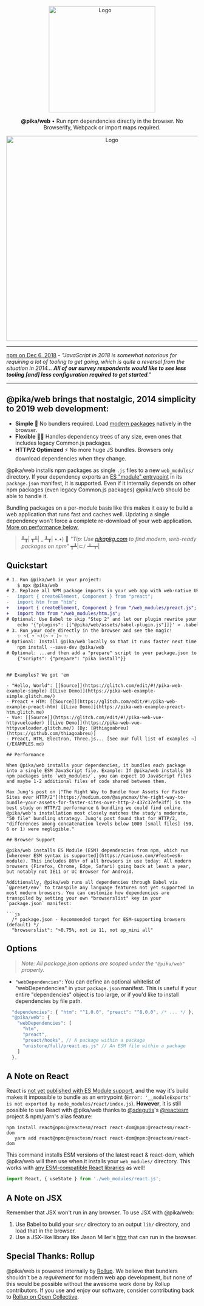 <p align="center">
  <img alt="Logo" src="https://next.pikapkg.com/static/img/pika-web-logo.png" width="280">
</p>

<p align="center">
   <strong>@pika/web</strong> • Run npm dependencies directly in the browser. No Browserify, Webpack or import maps required.
</p>

<p align="center">
  <a href="https://twitter.com/midudev/status/1101828172390248448">
    <img alt="Logo" src="https://next.pikapkg.com/static/img/pika-web-demo.png?f" width="540">
  </a>
</p>

---

[npm on Dec 6, 2018](https://medium.com/npm-inc/this-year-in-javascript-2018-in-review-and-npms-predictions-for-2019-3a3d7e5298ef) - *"JavaScript in 2018 is somewhat notorious for requiring a lot of tooling to get going, which is quite a reversal from the situation in 2014... **All of our survey respondents would like to see less tooling [and] less configuration required to get started**."*

---


## @pika/web brings that nostalgic, 2014 simplicity to 2019 web development:

- **Simple** 💪 No bundlers required. Load [modern packages](http://pikapkg.com) natively in the browser.
- **Flexible** 🧘‍♂️ Handles dependency trees of any size, even ones that includes legacy Common.js packages.
- **HTTP/2 Optimized** ⚡️ No more huge JS bundles. Browsers only download dependencies when they change.

@pika/web installs npm packages as single `.js` files to a new `web_modules/` directory. If your dependency exports an [ES "module" entrypoint](https://github.com/rollup/rollup/wiki/pkg.module) in its `package.json` manifest, it is supported. Even if it internally depends on other npm packages (even legacy Common.js packages) @pika/web should be able to handle it.

Bundling packages on a per-module basis like this makes it easy to build a web application that runs fast and caches well. Updating a single dependency won't force a complete re-download of your web application. [More on performance below.](#performance)

> ┻┳|
> ┳┻| _
> ┻┳| •.•) 💬 *"Tip: Use [pikapkg.com](https://www.pikapkg.com) to find modern, web-ready packages on npm"*
> ┳┻|⊂ﾉ
> ┻┳|


## Quickstart

```diff
# 1. Run @pika/web in your project:
    $ npx @pika/web
# 2. Replace all NPM package imports in your web app with web-native URLs:
-   import { createElement, Component } from "preact";
-   import htm from "htm";
+   import { createElement, Component } from "/web_modules/preact.js";
+   import htm from "/web_modules/htm.js";
# Optional: Use Babel to skip "Step 2" and let our plugin rewrite your imports automatically:
    echo '{"plugins": [["@pika/web/assets/babel-plugin.js"]]}' > .babelrc
# 3. Run your code directly in the browser and see the magic!
    ✨ ~(‾▿‾~)(~‾▿‾)~ ✨
# Optional: Install @pika/web locally so that it runs faster next time...
    npm install --save-dev @pika/web
# Optional: ...and then add a "prepare" script to your package.json to have it run after every install:
    {"scripts": {"prepare": "pika install"}}
```

```

## Examples? We got 'em

- "Hello, World": [[Source]](https://glitch.com/edit/#!/pika-web-example-simple) [[Live Demo]](https://pika-web-example-simple.glitch.me/)
- Preact + HTM: [[Source]](https://glitch.com/edit/#!/pika-web-example-preact-htm) [[Live Demo]](https://pika-web-example-preact-htm.glitch.me)
- Vue: [[Source]](https://glitch.com/edit/#!/pika-web-vue-httpvueloader) [[Live Demo]](https://pika-web-vue-httpvueloader.glitch.me/) [By: [@thiagoabreu](https://github.com/thiagoabreu)]
- Preact, HTM, Electron, Three.js... [See our full list of examples →](/EXAMPLES.md)

## Performance

When @pika/web installs your dependencies, it bundles each package into a single ESM JavaScript file. Example: If @pika/web installs 10 npm packages into `web_modules/`, you can expect 10 JavaScript files and maybe 1-2 additional files of code shared between them.

Max Jung's post on ["The Right Way to Bundle Your Assets for Faster Sites over HTTP/2"](https://medium.com/@asyncmax/the-right-way-to-bundle-your-assets-for-faster-sites-over-http-2-437c37efe3ff) is the best study on HTTP/2 performance & bundling we could find online. @pika/web's installation most closely matches the study's moderate, "50 file" bundling strategy. Jung's post found that for HTTP/2, "differences among concatenation levels below 1000 [small files] (50, 6 or 1) were negligible."

## Browser Support

@pika/web installs ES Module (ESM) dependencies from npm, which run [wherever ESM syntax is supported](https://caniuse.com/#feat=es6-module). This includes 86%+ of all browsers in use today: All modern browsers (Firefox, Chrome, Edge, Safari) going back at least a year, but notably not IE11 or UC Browser for Android.

Additionally, @pika/web runs all dependencies through Babel via `@preset/env` to transpile any language features not yet supported in most modern browsers. You can customize how dependencies are transpiled by setting your own "browserslist" key in your `package.json` manifest:

```js
  /* package.json - Recommended target for ESM-supporting browsers (default) */
  "browserslist": ">0.75%, not ie 11, not op_mini all"
```

## Options

> *Note: All package.json options are scoped under the `"@pika/web"` property.*

* `"webDependencies"`: You can define an optional whitelist of "webDependencies" in your `package.json` manifest. This is useful if your entire "dependencies" object is too large, or if you'd like to install dependencies by file path.

```js
  "dependencies": { "htm": "^1.0.0", "preact": "^8.0.0", /* ... */ },
  "@pika/web": {
    "webDependencies": [
      "htm",
      "preact",
      "preact/hooks", // A package within a package
      "unistore/full/preact.es.js" // An ESM file within a package
    ]
  },
```


## A Note on React

React is [not yet published with ES Module support](https://github.com/facebook/react/issues/11503), and the way it's build makes it impossible to bundle as an entrypoint (`Error: '__moduleExports' is not exported by node_modules/react/index.js`). **However**, it is still possible to use React with @pika/web thanks to [@sdegutis](https://github.com/sdegutis)'s [@reactesm](https://www.npmjs.com/org/reactesm) project & npm/yarn's alias feature:

```
npm install react@npm:@reactesm/react react-dom@npm:@reactesm/react-dom
   yarn add react@npm:@reactesm/react react-dom@npm:@reactesm/react-dom
```

This command installs ESM versions of the latest react & react-dom, which @pika/web will then use when it installs your `web_modules/` directory. This works with [any ESM-compatible React libraries](https://www.pika.dev/search?q=react-) as well!

```js
import React, { useState } from './web_modules/react.js';
```


## A Note on JSX

Remember that JSX won't run in any browser. To use JSX with @pika/web:

1. Use Babel to build your `src/` directory to an output `lib/` directory, and load that in the browser.
1. Use a JSX-like library like Jason Miller's [htm](https://github.com/developit/htm) that can run in the browser.


## Special Thanks: Rollup

@pika/web is powered internally by [Rollup](https://rollupjs.org/). We believe that bundlers shouldn't be a *requirement* for modern web app development, but none of this would be possible without the awesome work done by Rollup contributors. If you use and enjoy our software, consider contributing back to [Rollup on Open Collective](https://opencollective.com/rollup).
